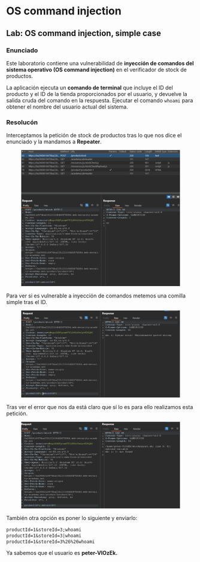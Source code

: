 # OS command injection

## Lab: OS command injection, simple case

### Enunciado

Este laboratorio contiene una vulnerabilidad de **inyección de comandos del sistema operativo (OS command injection)** en el verificador de stock de productos.

La aplicación ejecuta un **comando de terminal** que incluye el ID del producto y el ID de la tienda proporcionados por el usuario, y devuelve la salida cruda del comando en la respuesta. Ejecutar el comando `whoami` para obtener el nombre del usuario actual del sistema.

### Resolucón

Interceptamos la petición de stock de productos tras lo que nos dice el enunciado y la mandamos a **Repeater**.

<figure><img src="../../.gitbook/assets/image (2) (1) (1) (1) (1) (1) (1).png" alt=""><figcaption></figcaption></figure>

Para ver si es vulnerable a inyección de comandos metemos una comilla simple tras el ID.

<figure><img src="../../.gitbook/assets/image (1) (1) (1) (1) (1) (1) (1) (1) (1).png" alt=""><figcaption></figcaption></figure>

Tras ver el error que nos da está claro que sí lo es para ello realizamos esta petición.

<figure><img src="../../.gitbook/assets/Captura de pantalla 2025-06-22 215543.png" alt=""><figcaption></figcaption></figure>

También otra opción es poner lo siguiente y enviarlo:

```
productId=1&storeId=3;whoami
productId=1&storeId=3|whoami
productId=1&storeId=3%26%26whoami
```

Ya sabemos que el usuario es **peter-VlOzEk.**
